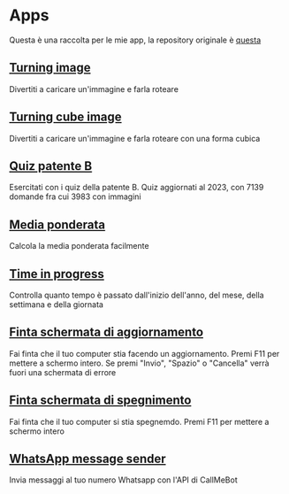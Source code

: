 # Apps
Questa è una raccolta per le mie app, la repository originale è [questa](https://github.com/ivanbeltrame/apps/)

## [Turning image](https://apps.ivanbeltrame.com/turn/)
Divertiti a caricare un'immagine e farla roteare

## [Turning cube image](https://apps.ivanbeltrame.com/turn-cube/)
Divertiti a caricare un'immagine e farla roteare con una forma cubica

## [Quiz patente B](https://apps.ivanbeltrame.com/quizpatente/)
Esercitati con i quiz della patente B. Quiz aggiornati al 2023, con 7139 domande fra cui 3983 con immagini

## [Media ponderata](https://apps.ivanbeltrame.com/weighted-average/)
Calcola la media ponderata facilmente

## [Time in progress](https://apps.ivanbeltrame.com/time/)
Controlla quanto tempo è passato dall'inizio dell'anno, del mese, della settimana e della giornata

## [Finta schermata di aggiornamento](https://apps.ivanbeltrame.com/fakeupdate/)
Fai finta che il tuo computer stia facendo un aggiornamento. Premi F11 per mettere a schermo intero. Se premi "Invio", "Spazio" o "Cancella" verrà fuori una schermata di errore

## [Finta schermata di spegnimento](https://apps.ivanbeltrame.com/fakeshuttingdown/)
Fai finta che il tuo computer si stia spegnemdo. Premi F11 per mettere a schermo intero

## [WhatsApp message sender](https://apps.ivanbeltrame.com/whatsapp-message-sender/)
Invia messaggi al tuo numero Whatsapp con l'API di CallMeBot